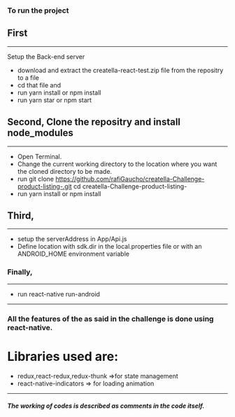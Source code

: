 ### To run the project


## First
--------
  Setup the Back-end server
  - download and extract the creatella-react-test.zip file from the repositry to a file
  - cd that file and
  - run
    yarn install or npm install
  - run
    yarn star  or npm start


## Second, Clone the repositry and install node_modules
--------
  - Open Terminal.  
  - Change the current working directory to the location where you want the cloned directory to be made.
  - run
    git clone  https://github.com/rafiGaucho/creatella-Challenge-product-listing-.git
    cd creatella-Challenge-product-listing-
  - run
   yarn install or npm install

## Third,
--------
  - setup the serverAddress in App/Api.js
  - Define location with sdk.dir in the local.properties file or with an ANDROID_HOME environment variable

###  Finally,
--------
  - run
    react-native run-android


------------------------------------------------------------------------

### All the features of the as said in the challenge is done using react-native.
# Libraries used are:
  - redux,react-redux,redux-thunk =>for state management
  - react-native-indicators => for loading animation

------------------------------------------------------------------------

##### The working of codes is described as comments in the code itself.
